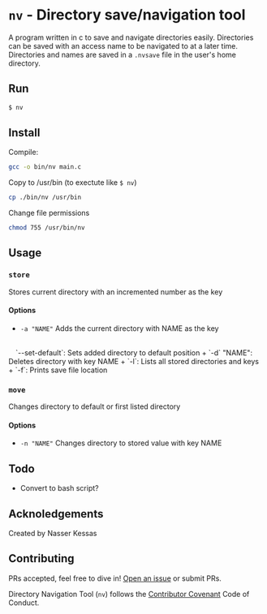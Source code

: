 # `nv` - Directory save/navigation tool

A program written in c to save and navigate directories easily. Directories can be saved with an access name to be navigated to at a later time. Directories and names are saved in a `.nvsave` file in the user's home directory.

## Run

```sh
$ nv
```

## Install

Compile:
```sh
gcc -o bin/nv main.c
```

Copy to /usr/bin (to exectute like `$ nv`)
```sh
cp ./bin/nv /usr/bin
```

Change file permissions
```sh
chmod 755 /usr/bin/nv
```

## Usage

### `store`

Stores current directory with an incremented number as the key

#### Options

 + `-a "NAME"` Adds the current directory with NAME as the key
 <br>
 &emsp;`--set-default`: Sets added directory to default position
 + `-d` "NAME": Deletes directory with key NAME
 + `-l`: Lists all stored directories and keys
 + `-f`: Prints save file location
<br>

### `move`

Changes directory to default or first listed directory

#### Options

 + `-n "NAME"`  Changes directory to stored value with key NAME

## Todo
- Convert to bash script?

## Acknoledgements
Created by Nasser Kessas

## Contributing
PRs accepted, feel free to dive in! [Open an issue](https://github.com/nasserkessas/directory-navigation-tool/issues/new) or submit PRs.

Directory Navigation Tool (`nv`) follows the [Contributor Covenant](http://contributor-covenant.org/version/1/3/0/) Code of Conduct.
